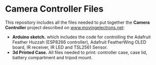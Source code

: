 # Camera Controller Files
This repository includes all the files needed to put together the __Camera Controller__ project described on www.movingelectrons.net:

- __Arduino sketch.__ which includes the code for controlling the Adafruit Feather Huzzah (ESP8266 controller), Adafruit FeatherWing OLED board, IR receiver, IR LED and TSL2561 Sensor.
- __3d Printed Case.__ All files needed to print: controller case, case lid, battery compartment and tripod mount.  
